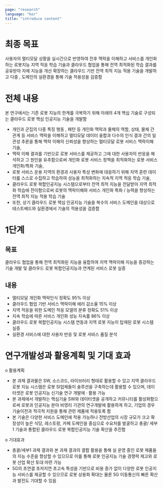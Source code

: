 ```yaml
---
page: "research"
language: "kor"
title: "introduce content"
---
```


# 최종 목표

사용자의 멀티모달 상황을 실시간으로 반영하여 전후 맥락을
이해하고 서비스를 개인화 하는 로봇지능 지역 적응 학습 기술과
클라우드 협업을 통해 전역 최적화된 학습 결과를 공유받아 자체
지능을 개선 확장하는 클라우드 기반 전역 최적 지능 적용 기술을
개발하고 다중 , 도메인의 실환경을 통해 기술 적용성을 검증함

# 전체 내용

본 연구에서는 기존 로봇 지능의 한계를 극복하기 위해 아래의 4개
핵심 기술로 구성되는 클라우드 로봇 핵심 인공지능 기술을 개발함

- 개인과 군집의 다중 특징 행동 , 패턴 등 개인화 맥락과 물체의
  역할, 상태, 물체 간 관계 등 서비스 맥락을 이해하고 멀티모달
  데이터 융합과 다수의 인식 결과 간의 일관성 추론을 통해 맥락
  이해의 신뢰성을 향상하는 멀티모달 로봇 서비스 맥락이해 기술,
- 맥락 이해 결과를 기반으로 로봇 서비스를 제공하고 그에 대한
  사용자의 반응을 해석하고 그 원인을 유추함으로써 개인화 로봇
  서비스 정책을 최적화하는 로봇 서비스 개인화/특화 기술,
- 로봇 서비스 운용 지역의 환경과 사용자 특성 변화에 대응하기
  위해 지역 훈련 데이터를 스스로 수집하고 학습하여 성능을
  최적화하는 지속적 지역 적응 학습 기술,
- 클라우드 로봇 복합인공지능 시스템으로부터 전역 최적 지능을
  전달받아 지역 최적화 학습에 전이함으로써 로봇의 맥락이해와
  서비스 개인화 특화 / 능력을 향상하는 전역 최적 지능 적용 학습
  기술
- 또한, 상기 클라우드 로봇 핵심 인공지능 기술을 복수의 서비스
  도메인을 대상으로 테스트베드와 실환경에서 기술의 적용성을
  검증함

# 1단계

## 목표

클라우드 협업을 통해 전역 최적화된 지능을 융합하여 지역 맥락이해
지능을 증강하는 기술 개발 및 클라우드 로봇 복합인공지능과 연계된
서비스 로봇 실증

## 내용

- 멀티모달 개인화 맥락인식 정확도 95% 이상
- 클라우드 협업 기반 서비스 맥락이해 에러 감소율 15% 이상
- 지역 적응을 위한 도메인 적응 모델의 분류 정확도 51% 이상
- 지속 학습에 따른 서비스 개인화 성능 지속률 86% 이상
- 클라우드 로봇 복합인공지능 시스템 연동과 지역 로봇 지능이 탑재된 로봇 시스템 실증
- 실환경 서비스에 대한 사용자 반응 및 로봇 서비스 품질 분석

# 연구개발성과 활용계획 및 기대 효과

o 활용계획

- 본 과제 결과물은 SW, 소스코드, 라이브러리 형태로 활용할 수 있고 지역 클라우드
  로봇 지능 시스템은 로봇 SI업체들이 솔루션을 구축하는데 활용할 수 있으며,
  데이터셋은 로봇 인공지능 신기술 연구 개발에 · 활용 가능
- 본 과제에서 개발하는 핵심기술 SW와 데이터셋을 공개하고 커뮤니티를
  활성화함으로써 로봇과 인공지능 분야 비영리 기관의 연구개발에 활용하게 하고,
  기업의 경우 기술이전과 적극적 지원을 통해 관련 제품에 적용토록 함
- 본 기술은 다양한 서비스 도메인에 적용 가능하나 전방산업의 시장 규모가 크고
  확장성이 높은 식당, 레스토랑, 카페 도메인을 중심으로 수요처를 발굴하고
  총괄/ 세부1 기술과 통합된 클라우드 로봇 복합인공지능 기술 확산을 추진함

o 기대효과

- 총괄/세부1 과제 결과와 본 과제 결과의 결합 활용을 통해 실 운영 중인 로봇
  제품들의 지능 수준을 향상할 수 있으므로 이를 통해 로봇 인공지능 기술 경쟁력
  제고와 로봇 산업 확산 토대 마련 가능
- 5G의 초연결 초저지연 초고속 특성을 기반으로 비용 증가 없이 다양한 로봇
  인공지능 서비스를 제공할 수 있으므로 로봇 상용화 확대는 물론 5G 이동통신의
  빠른 확산과 발전도 기대할 수 있음
